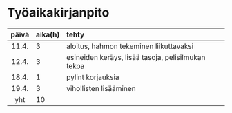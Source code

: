 # Työaikakirjanpito

| päivä | aika(h) | tehty  |
| :----:|:--------| :-----|
| 11.4.| 3        | aloitus, hahmon tekeminen liikuttavaksi |
| 12.4.| 3        | esineiden keräys, lisää tasoja, pelisilmukan tekoa |
| 18.4.| 1        | pylint korjauksia |
| 19.4.| 3        | vihollisten lisääminen |
| yht  | 10        | |
